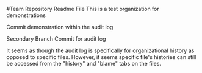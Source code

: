 #Team Repository Readme File
This is a test organization for demonstrations

Commit demonstration within the audit log

Secondary Branch Commit for audit log

It seems as though the audit log is specifically for organizational history as opposed to specific files. However, it seems specific file's histories can still be accessed from the "history" and "blame" tabs on the files.
